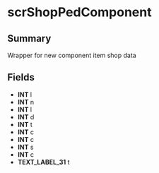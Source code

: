 # scrShopPedComponent

## Summary
Wrapper for new component item shop data

## Fields
* **INT** l
* **INT** n
* **INT** l
* **INT** d
* **INT** t
* **INT** c
* **INT** c
* **INT** s
* **INT** c
* **TEXT_LABEL_31** t